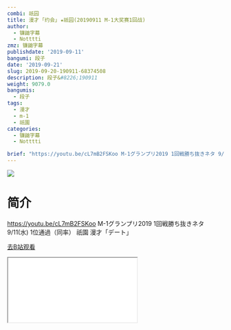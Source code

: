 ```yaml
---
combi: 祇园
title: 漫才 ｢约会｣ ★祇园(20190911 M-1大奖赛1回战)
author:
  - 镰鼬字幕
  - Notttti
zmz: 镰鼬字幕
publishdate: '2019-09-11'
bangumi: 段子
date: '2019-09-21'
slug: 2019-09-20-190911-68374508
description: 段子&#8226;190911
weight: 9079.0
bangumis:
  - 段子
tags:
  - 漫才
  - m-1
  - 祇園
categories:
  - 镰鼬字幕
  - Notttti

brief: "https://youtu.be/cL7mB2FSKoo M-1グランプリ2019 1回戦勝ち抜きネタ 9/11(水) 1位通過（同率） 祇園 漫才「デート」"
---
```

![](https://raw.githubusercontent.com/tcgriffith/owaraisite/master/static/tmpimg/5c58e3da4dfe35d1fed96a251de06eb31984acb0.jpg.480.jpg)
# 简介  
https://youtu.be/cL7mB2FSKoo
M-1グランプリ2019 
1回戦勝ち抜きネタ 9/11(水) 1位通過（同率）
祇園 漫才「デート」  

[去B站观看](https://www.bilibili.com/video/av68374508/)
<div class ="resp-container"><iframe class="testiframe" src="//player.bilibili.com/player.html?aid=68374508"", scrolling="no", allowfullscreen="true" > </iframe></div> 
